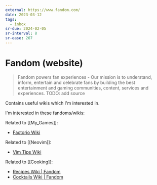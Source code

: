 ```yaml
---
external: https://www.fandom.com/
date: 2023-03-12
tags:
  - inbox
sr-due: 2024-02-05
sr-interval: 8
sr-ease: 267
---
```


# Fandom (website)

> Fandom powers fan experiences - Our mission is to understand, inform,
> entertain and celebrate fans by building the best entertainment and gaming
> communities, content, services and experiences.
TODO: add source

Contains useful wikis which I'm interested in.

I'm interested in these fandoms/wikis:

Related to [[My_Games]]:

- [Factorio Wiki](https://factorio.fandom.com/wiki/Main_Page)

Related to [[Neovim]]:

- [Vim Tips Wiki](https://vim.fandom.com/wiki/Vim_Tips_Wiki)

Related to [[Cooking]]:

- [Recipes Wiki | Fandom](https://recipes.fandom.com/wiki/Recipes_Wiki)
- [Cocktails Wiki | Fandom](https://cocktails.fandom.com/wiki/Cocktails_Wiki)
